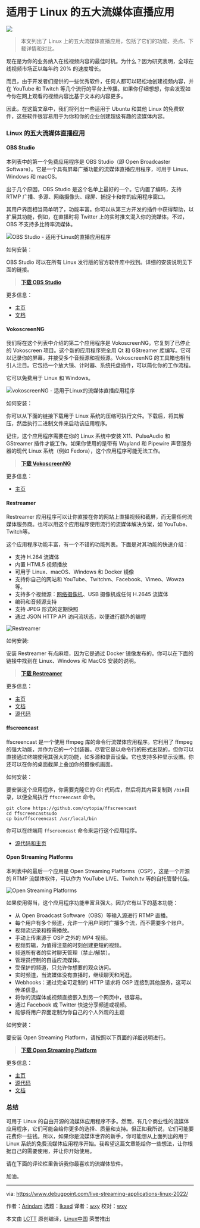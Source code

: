 [#]: subject: "Top 5 Live Streaming Applications for Ubuntu and Other Linux [2022 Edition]"
[#]: via: "https://www.debugpoint.com/live-streaming-applications-linux-2022/"
[#]: author: "Arindam https://www.debugpoint.com/author/admin1/"
[#]: collector: "lkxed"
[#]: translator: "wxy"
[#]: reviewer: "wxy"
[#]: publisher: "wxy"
[#]: url: "https://linux.cn/article-15443-1.html"

适用于 Linux 的五大流媒体直播应用
======

![][0]

> 本文列出了 Linux 上的五大流媒体直播应用，包括了它们的功能、亮点、下载详情和对比。

现在是为你的业务纳入在线视频内容的最佳时机。为什么？因为研究表明，全球在线视频市场正以每年约 20% 的速度增长。

而且，由于开发者们提供的一些优秀软件，任何人都可以轻松地创建视频内容，并在 YouTube 和 Twitch 等几个流行的平台上传播。如果你仔细想想，你会发现如今你在网上观看的视频内容比基于文本的内容更多。

因此，在这篇文章中，我们将列出一些适用于 Ubuntu 和其他 Linux 的免费软件，这些软件很容易用于为你和你的企业创建超级有趣的流媒体内容。

### Linux 的五大流媒体直播应用

#### OBS Studio

本列表中的第一个免费应用程序是 OBS Studio（即 Open Broadcaster Software）。它是一个具有屏幕广播功能的流媒体直播应用程序，可用于 Linux、Windows 和 macOS。

出于几个原因，OBS Studio 是这个名单上最好的一个。它内置了编码，支持 RTMP 广播、多源、网络摄像头、绿屏、捕捉卡和你的应用程序窗口。

其用户界面相当简单明了，功能丰富。你可以从第三方开发的插件中获得帮助，以扩展其功能，例如，在直播时将 Twitter 上的实时推文混入你的流媒体。不过，OBS 不支持多比特率流媒体。

![OBS Studio - 适用于Linux的直播应用程序][1]

如何安装：

OBS Studio 可以在所有 Linux 发行版的官方软件库中找到。详细的安装说明见下面的链接。

> **[下载 OBS Studio][2]**

更多信息：

- [主页][3]
- [文档][4]

#### VokoscreenNG

我们将在这个列表中介绍的第二个应用程序是 VokoscreenNG。它复刻了已停止的 Vokoscreen 项目。这个新的应用程序完全用 Qt 和 GStreamer 库编写。它可以记录你的屏幕，并接受多个音频源和视频源。VokoscreenNG 的工具箱也相当引人注目。它包括一个放大镜、计时器、系统托盘插件，可以简化你的工作流程。

它可以免费用于 Linux 和 Windows。

![vokoscreenNG - 适用于Linux的流媒体直播应用程序][5]

如何安装：

你可以从下面的链接下载用于 Linux 系统的压缩可执行文件。下载后，将其解压，然后执行二进制文件来启动该应用程序。

记住，这个应用程序需要在你的 Linux 系统中安装 X11、PulseAudio 和 GStreamer 插件才能工作。如果你使用的是带有 Wayland 和 Pipewire 声音服务器的现代 Linux 系统（例如 Fedora），这个应用程序可能无法工作。

> **[下载 VokoscreenNG][6]**

更多信息：

- [主页][7]

#### Restreamer

Restreamer 应用程序可以让你直接在你的网站上直播视频和截屏，而无需任何流媒体服务商。也可以用这个应用程序使用流行的流媒体解决方案，如 YouTube、Twitch等。

这个应用程序功能丰富，有一个不错的功能列表。下面是对其功能的快速介绍：

- 支持 H.264 流媒体
- 内置 HTML5 视频播放
- 可用于 Linux、macOS、Windows 和 Docker 镜像
- 支持你自己的网站和 YouTube、Twitchm、Facebook、Vimeo、Wowza 等。
- 支持多个视频源：[网络摄像机][8]、USB 摄像机或任何 H.2645 流媒体
- 编码和音频源支持
- 支持 JPEG 形式的定期快照
- 通过 JSON HTTP API 访问流状态，以便进行额外的编程

![Restreamer][9]

如何安装:

安装 Restreamer 有点麻烦，因为它是通过 Docker 镜像发布的。你可以在下面的链接中找到在 Linux、Windows 和 MacOS 安装的说明。

> **[下载 Restreamer][10]**

更多信息：

- [主页][11]
- [文档][12]
- [源代码][13]

#### ffscreencast

ffscreencast 是一个使用 ffmpeg 库的命令行流媒体应用程序。它利用了 ffmpeg 的强大功能，并作为它的一个封装器。尽管它是以命令行的形式出现的，但你可以直接通过终端使用其强大的功能，如多源和录音设备。它也支持多种显示设置。你还可以在你的桌面截屏上叠加你的摄像机画面。

如何安装：

要安装这个应用程序，你需要克隆它的 Git 代码库，然后将其内容复制到 `/bin`目录，以便全局执行 `ffscreencast` 命令。

```
git clone https://github.com/cytopia/ffscreencast
cd ffscreencastsudo
cp bin/ffscreencast /usr/local/bin
```

你可以在终端用 `ffscreencast` 命令来运行这个应用程序。

- [源代码和主页][15]

#### Open Streaming Platforms

本列表中的最后一个应用是 Open Streaming Platforms（OSP），这是一个开源的 RTMP 流媒体软件，可以作为 YouTube LIVE、Twitch.tv 等的自托管替代品。

![Open Streaming Platforms][14]

如果使用得当，这个应用程序功能丰富且强大。因为它有以下的基本功能：

- 从 Open Broadcast Software（OBS）等输入源进行 RTMP 直播。
- 每个用户有多个频道，允许一个用户同时广播多个流，而不需要多个账户。
- 视频流记录和按需播放。
- 手动上传来源于 OSP 之外的 MP4 视频。
- 视频剪辑，为值得注意的时刻创建更短的视频。
- 频道所有者的实时聊天管理（禁止/解禁）。
- 管理员控制的自适应流媒体。
- 受保护的频道，只允许你想要的观众访问。
- 实时频道，当流媒体没有直播时，继续聊天和闲逛。
- Webhooks：通过完全可定制的 HTTP 请求将 OSP 连接到其他服务，这可以传递信息。
- 将你的流媒体或视频直接嵌入到另一个网页中，很容易。
- 通过 Facebook 或 Twitter 快速分享频道或视频。
- 能够将用户界面定制为你自己的个人外观的主题

如何安装：

要安装 Open Streaming Platform，请按照以下页面的详细说明进行。

> **[下载 Open Streaming Platform][16]**

更多信息：

- [主页][17]
- [源代码][18]
- [文档][19]

### 总结

可用于 Linux 的自由开源的流媒体应用程序不多。然而，有几个商业性的流媒体应用程序，它们可能会给你更多的选择、质量和支持。但正如我所说，它们可能要花费你一些钱。所以，如果你是流媒体世界的新手，你可能想从上面列出的用于 Linux 系统的免费流媒体应用程序开始。我希望这篇文章能给你一些想法，让你根据自己的需要使用，并让你开始使用。

请在下面的评论栏里告诉我你最喜欢的流媒体软件。

加油。

--------------------------------------------------------------------------------

via: https://www.debugpoint.com/live-streaming-applications-linux-2022/

作者：[Arindam][a]
选题：[lkxed][b]
译者：[wxy](https://github.com/wxy)
校对：[wxy](https://github.com/wxy)

本文由 [LCTT](https://github.com/LCTT/TranslateProject) 原创编译，[Linux中国](https://linux.cn/) 荣誉推出

[a]: https://www.debugpoint.com/author/admin1/
[b]: https://github.com/lkxed
[1]: https://www.debugpoint.com/wp-content/uploads/2022/02/OBS-Studio.jpg
[2]: https://obsproject.com/wiki/install-instructions#linux
[3]: https://obsproject.com/
[4]: https://obsproject.com/wiki/Home
[5]: https://www.debugpoint.com/wp-content/uploads/2022/02/vokoscreenNG.jpg
[6]: https://linuxecke.volkoh.de/vokoscreen/vokoscreen-download.html
[7]: https://linuxecke.volkoh.de/vokoscreen/vokoscreen.html
[8]: https://www.debugpoint.com/2018/08/onvifviewer-internet-camera-viewer-for-linux/
[9]: https://www.debugpoint.com/wp-content/uploads/2022/02/Restreamer.jpg
[10]: https://datarhei.github.io/restreamer/docs/installation-index.html
[11]: https://datarhei.github.io/restreamer/
[12]: https://datarhei.github.io/restreamer/docs/index.html
[13]: https://github.com/datarhei/restreamer
[14]: https://www.debugpoint.com/wp-content/uploads/2022/02/Open-Streaming-Platform-2048x1026.jpg
[15]: https://github.com/cytopia/ffscreencast
[16]: https://wiki.openstreamingplatform.com/Install/Standard
[17]: https://openstreamingplatform.com/
[18]: https://gitlab.com/Deamos/flask-nginx-rtmp-manager
[19]: https://wiki.openstreamingplatform.com/
[20]: https://www.debugpoint.com/how-to-create-ubuntu-linux-os-bootable-usb-in-windows/
[0]: https://img.linux.net.cn/data/attachment/album/202301/14/172408h1rpephh9hutsrkd.jpg